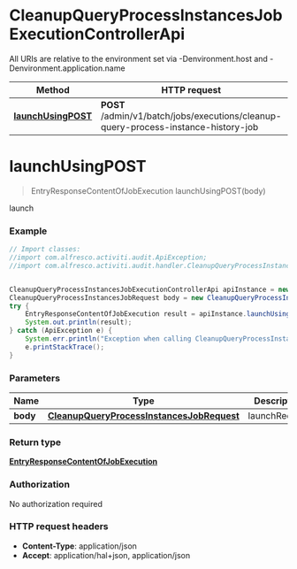 # CleanupQueryProcessInstancesJobExecutionControllerApi

All URIs are relative to the environment set via -Denvironment.host and -Denvironment.application.name

Method | HTTP request | Description
------------- | ------------- | -------------
[**launchUsingPOST**](CleanupQueryProcessInstancesJobExecutionControllerApi.md#launchUsingPOST) | **POST** /admin/v1/batch/jobs/executions/cleanup-query-process-instance-history-job | launch

<a name="launchUsingPOST"></a>
# **launchUsingPOST**
> EntryResponseContentOfJobExecution launchUsingPOST(body)

launch

### Example
```java
// Import classes:
//import com.alfresco.activiti.audit.ApiException;
//import com.alfresco.activiti.audit.handler.CleanupQueryProcessInstancesJobExecutionControllerApi;


CleanupQueryProcessInstancesJobExecutionControllerApi apiInstance = new CleanupQueryProcessInstancesJobExecutionControllerApi();
CleanupQueryProcessInstancesJobRequest body = new CleanupQueryProcessInstancesJobRequest(); // CleanupQueryProcessInstancesJobRequest | launchRequest
try {
    EntryResponseContentOfJobExecution result = apiInstance.launchUsingPOST(body);
    System.out.println(result);
} catch (ApiException e) {
    System.err.println("Exception when calling CleanupQueryProcessInstancesJobExecutionControllerApi#launchUsingPOST");
    e.printStackTrace();
}
```

### Parameters

Name | Type | Description  | Notes
------------- | ------------- | ------------- | -------------
 **body** | [**CleanupQueryProcessInstancesJobRequest**](CleanupQueryProcessInstancesJobRequest.md)| launchRequest |

### Return type

[**EntryResponseContentOfJobExecution**](EntryResponseContentOfJobExecution.md)

### Authorization

No authorization required

### HTTP request headers

 - **Content-Type**: application/json
 - **Accept**: application/hal+json, application/json

